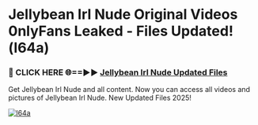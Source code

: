# Jellybean Irl Nude Original Videos 0nlyFans Leaked - Files Updated! (l64a)

<h3>🔴 CLICK HERE 🌐==►► <a href="https://tinyurl.com/4mcuefdz" rel="nofollow">Jellybean Irl Nude Updated Files</a></h3>

Get Jellybean Irl Nude and all content. Now you can access all videos and pictures of Jellybean Irl Nude. New Updated Files 2025!

[![l64a](https://i.imgur.com/StAQSOY.gif)](https://tinyurl.com/4mcuefdz)
